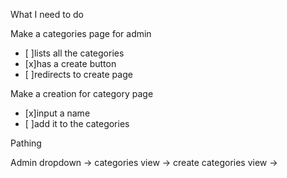 What I need to do

Make a categories page for admin

- [ ]lists all the categories
- [x]has a create button
- [ ]redirects to create page

Make a creation for category page

- [x]input a name
- [ ]add it to the categories

Pathing

Admin dropdown -> categories view -> create categories view ->
